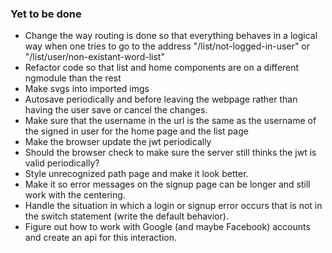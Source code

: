 ### Yet to be done
- Change the way routing is done so that everything behaves in a logical way when one tries to go to the address "/list/not-logged-in-user" or "/list/user/non-existant-word-list"
- Refactor code so that list and home components are on a different ngmodule than the rest
- Make svgs into imported imgs
- Autosave periodically and before leaving the webpage rather than having the user save or cancel the changes.
- Make sure that the username in the url is the same as the username of the signed in user for the home page and the list page
- Make the browser update the jwt periodically
- Should the browser check to make sure the server still thinks the jwt is valid periodically?
- Style unrecognized path page and make it look better.
- Make it so error messages on the signup page can be longer and still work with the centering.
- Handle the situation in which a login or signup error occurs that is not in the switch statement (write the default behavior).
- Figure out how to work with Google (and maybe Facebook) accounts and create an api for this interaction.
